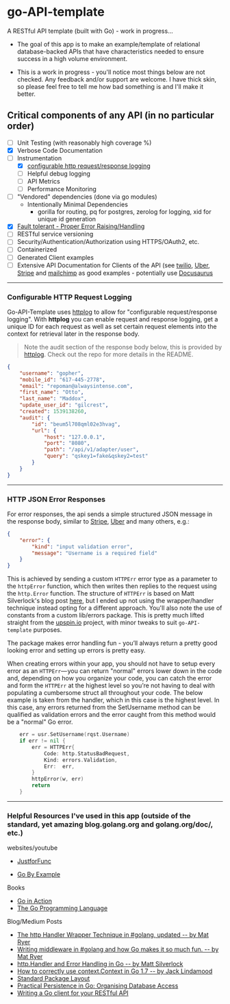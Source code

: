 # go-API-template

A RESTful API template (built with Go) - work in progress...

- The goal of this app is to make an example/template of relational database-backed APIs that have characteristics needed to ensure success in a high volume environment.

- This is a work in progress - you'll notice most things below are not checked.  Any feedback and/or support are welcome. I have thick skin, so please feel free to tell me how bad something is and I'll make it better.

## Critical components of any API (in no particular order)

- [ ] Unit Testing (with reasonably high coverage %)
- [x] Verbose Code Documentation
- [ ] Instrumentation
  - [x] [configurable http request/response logging](#configurable-logging)
  - [ ] Helpful debug logging
  - [ ] API Metrics
  - [ ] Performance Monitoring
- [ ] "Vendored" dependencies (done via go modules)
  - Intentionally Minimal Dependencies
    - gorilla for routing, pq for postgres, zerolog for logging, xid for unique id generation
- [x] [Fault tolerant - Proper Error Raising/Handling](#http-json-error-responses)
- [ ] RESTful service versioning
- [ ] Security/Authentication/Authorization using HTTPS/OAuth2, etc.
- [ ] Containerized
- [ ] Generated Client examples
- [ ] Extensive API Documentation for Clients of the API (see [twilio](https://www.twilio.com/docs/api/rest), [Uber](https://developer.uber.com/docs/riders/ride-requests/tutorials/api/introduction), [Stripe](https://stripe.com/docs/api/go#intro) and [mailchimp](http://developer.mailchimp.com/documentation/mailchimp/) as good examples - potentially use [Docusaurus](http://docusaurus.io/)

----

### Configurable HTTP Request Logging

Go-API-Template uses [httplog](https://github.com/gilcrest/httplog) to allow for "configurable request/response logging". With **httplog** you can enable request and response logging, get a unique ID for each request as well as set certain request elements into the context for retrieval later in the response body.

> Note the audit section of the response body below, this is provided by [httplog](https://github.com/gilcrest/httplog). Check out the repo for more details in the README.

```json
{
    "username": "gopher",
    "mobile_id": "617-445-2778",
    "email": "repoman@alwaysintense.com",
    "first_name": "Otto",
    "last_name": "Maddox",
    "update_user_id": "gilcrest",
    "created": 1539138260,
    "audit": {
        "id": "beum5l708qml02e3hvag",
        "url": {
            "host": "127.0.0.1",
            "port": "8080",
            "path": "/api/v1/adapter/user",
            "query": "qskey1=fake&qskey2=test"
        }
    }
}
```

----

### HTTP JSON Error Responses

For error responses, the api sends a simple structured JSON message in the response body, similar to [Stripe](https://stripe.com/docs/api#errors), [Uber](https://developer.uber.com/docs/riders/guides/errors) and many others, e.g.:

```json
{
    "error": {
        "kind": "input validation error",
        "message": "Username is a required field"
    }
}
```

This is achieved by sending a custom `HTTPErr` error type as a parameter to the `httpError` function, which then writes then replies to the request using the `http.Error` function. The structure of `HTTPErr` is based on Matt Silverlock's blog post [here](https://elithrar.github.io/article/http-handler-error-handling-revisited/), but I ended up not using the wrapper/handler technique instead opting for a different approach. You'll also note the use of constants from a custom lib/errors package. This is pretty much lifted straight from the [upspin.io](https://upspin.io/) project, with minor tweaks to suit `go-API-template` purposes.

The package makes error handling fun - you’ll always return a pretty good looking error and setting up errors is pretty easy.

When creating errors within your app, you should not have to setup every error as an `HTTPErr`— you can return "normal" errors lower down in the code and, depending on how you organize your code, you can catch the error and form the `HTTPErr` at the highest level so you’re not having to deal with populating a cumbersome struct all throughout your code. The below example is taken from the handler, which in this case is the highest level. In this case, any errors returned from the SetUsername method can be qualified as validation errors and the error caught from this method would be a "normal" Go error.

```go
    err = usr.SetUsername(rqst.Username)
    if err != nil {
        err = HTTPErr{
            Code: http.StatusBadRequest,
            Kind: errors.Validation,
            Err:  err,
        }
        httpError(w, err)
        return
    }
```


----

### Helpful Resources I've used in this app (outside of the standard, yet amazing blog.golang.org and golang.org/doc/, etc.)

websites/youtube

- [JustforFunc](https://www.youtube.com/channel/UC_BzFbxG2za3bp5NRRRXJSw)

- [Go By Example](https://gobyexample.com/)

Books

- [Go in Action](https://www.amazon.com/Go-Action-William-Kennedy/dp/1617291781)
- [The Go Programming Language](https://www.amazon.com/Programming-Language-Addison-Wesley-Professional-Computing/dp/0134190440/ref=pd_lpo_sbs_14_t_0?_encoding=UTF8&psc=1&refRID=P9Z5CJMV36NXRZNXKG1F)

Blog/Medium Posts

- [The http Handler Wrapper Technique in #golang, updated -- by Mat Ryer](https://medium.com/@matryer/the-http-handler-wrapper-technique-in-golang-updated-bc7fbcffa702)
- [Writing middleware in #golang and how Go makes it so much fun. -- by Mat Ryer](https://medium.com/@matryer/writing-middleware-in-golang-and-how-go-makes-it-so-much-fun-4375c1246e81)
- [http.Handler and Error Handling in Go -- by Matt Silverlock](https://elithrar.github.io/article/http-handler-error-handling-revisited/)
- [How to correctly use context.Context in Go 1.7 -- by Jack Lindamood](https://medium.com/@cep21/how-to-correctly-use-context-context-in-go-1-7-8f2c0fafdf39)
- [Standard Package Layout](https://medium.com/@benbjohnson/standard-package-layout-7cdbc8391fc1)
- [Practical Persistence in Go: Organising Database Access](http://www.alexedwards.net/blog/organising-database-access)
- [Writing a Go client for your RESTful API](https://medium.com/@marcus.olsson/writing-a-go-client-for-your-restful-api-c193a2f4998c)
